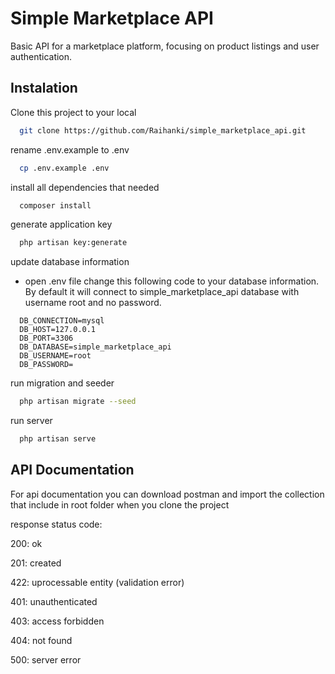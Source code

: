 
# Simple Marketplace API

Basic API for a marketplace platform, focusing on product listings and user authentication.



## Instalation

Clone this project to your local

```bash
  git clone https://github.com/Raihanki/simple_marketplace_api.git
```

rename .env.example to .env

```bash
  cp .env.example .env
```

install all dependencies that needed
```bash
  composer install
```

generate application key
```bash
  php artisan key:generate
```

update database information

- open .env file change this following code to your database information. By default it will connect to simple_marketplace_api database with username root and no password.
```env
  DB_CONNECTION=mysql
  DB_HOST=127.0.0.1
  DB_PORT=3306
  DB_DATABASE=simple_marketplace_api
  DB_USERNAME=root
  DB_PASSWORD=
```

run migration and seeder
```bash
  php artisan migrate --seed
```

run server
```bash
  php artisan serve
```


## API Documentation

For api documentation you can download postman and import the collection that include in root folder when you clone the project

response status code:

200: ok

201: created

422: uprocessable entity (validation error)

401: unauthenticated

403: access forbidden

404: not found

500: server error


